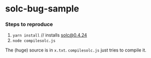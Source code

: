 # solc-bug-sample
### Steps to reproduce
1) `yarn install` // installs solc@0.4.24
2) `node compilesolc.js`

The (huge) source is in `x.txt`.
`compilesolc.js` just tries to compile it.